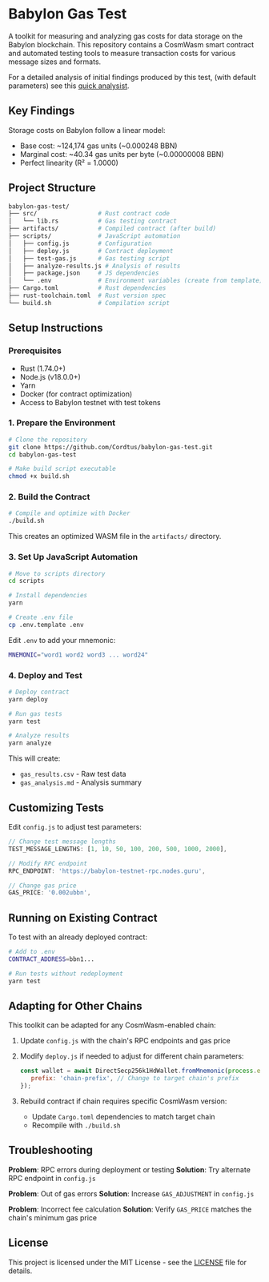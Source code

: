 # Babylon Gas Test

A toolkit for measuring and analyzing gas costs for data storage on the Babylon blockchain. This repository contains a CosmWasm smart contract and automated testing tools to measure transaction costs for various message sizes and formats.

For a detailed analysis of initial findings produced by this test, (with default parameters) see this [quick analysist](https://gist.github.com/Cordtus/8753d81f135055e06973894cb3455f05).

## Key Findings

Storage costs on Babylon follow a linear model:

- Base cost: ~124,174 gas units (~0.000248 BBN)
- Marginal cost: ~40.34 gas units per byte (~0.00000008 BBN)
- Perfect linearity (R² = 1.0000)

## Project Structure

```sh
babylon-gas-test/
├── src/                 # Rust contract code
│   └── lib.rs           # Gas testing contract
├── artifacts/           # Compiled contract (after build)
├── scripts/             # JavaScript automation
│   ├── config.js        # Configuration
│   ├── deploy.js        # Contract deployment
│   ├── test-gas.js      # Gas testing script
│   ├── analyze-results.js # Analysis of results
│   ├── package.json     # JS dependencies
│   └── .env             # Environment variables (create from template)
├── Cargo.toml           # Rust dependencies
├── rust-toolchain.toml  # Rust version spec
└── build.sh             # Compilation script
```

## Setup Instructions

### Prerequisites

- Rust (1.74.0+)
- Node.js (v18.0.0+)
- Yarn
- Docker (for contract optimization)
- Access to Babylon testnet with test tokens

### 1. Prepare the Environment

```bash
# Clone the repository
git clone https://github.com/Cordtus/babylon-gas-test.git
cd babylon-gas-test

# Make build script executable
chmod +x build.sh
```

### 2. Build the Contract

```bash
# Compile and optimize with Docker
./build.sh
```

This creates an optimized WASM file in the `artifacts/` directory.

### 3. Set Up JavaScript Automation

```bash
# Move to scripts directory
cd scripts

# Install dependencies
yarn

# Create .env file
cp .env.template .env
```

Edit `.env` to add your mnemonic:

```sh
MNEMONIC="word1 word2 word3 ... word24"
```

### 4. Deploy and Test

```bash
# Deploy contract
yarn deploy

# Run gas tests
yarn test

# Analyze results
yarn analyze
```

This will create:

- `gas_results.csv` - Raw test data
- `gas_analysis.md` - Analysis summary

## Customizing Tests

Edit `config.js` to adjust test parameters:

```javascript
// Change test message lengths
TEST_MESSAGE_LENGTHS: [1, 10, 50, 100, 200, 500, 1000, 2000],

// Modify RPC endpoint
RPC_ENDPOINT: 'https://babylon-testnet-rpc.nodes.guru',

// Change gas price
GAS_PRICE: '0.002ubbn',
```

## Running on Existing Contract

To test with an already deployed contract:

```bash
# Add to .env
CONTRACT_ADDRESS=bbn1...

# Run tests without redeployment
yarn test
```

## Adapting for Other Chains

This toolkit can be adapted for any CosmWasm-enabled chain:

1. Update `config.js` with the chain's RPC endpoints and gas price

2. Modify `deploy.js` if needed to adjust for different chain parameters:

   ```javascript
   const wallet = await DirectSecp256k1HdWallet.fromMnemonic(process.env.MNEMONIC, {
      prefix: 'chain-prefix', // Change to target chain's prefix
   });
   ```

3. Rebuild contract if chain requires specific CosmWasm version:
   - Update `Cargo.toml` dependencies to match target chain
   - Recompile with `./build.sh`

## Troubleshooting

**Problem**: RPC errors during deployment or testing
**Solution**: Try alternate RPC endpoint in `config.js`

**Problem**: Out of gas errors
**Solution**: Increase `GAS_ADJUSTMENT` in `config.js`

**Problem**: Incorrect fee calculation
**Solution**: Verify `GAS_PRICE` matches the chain's minimum gas price

## License

This project is licensed under the MIT License - see the [LICENSE](LICENSE) file for details.
